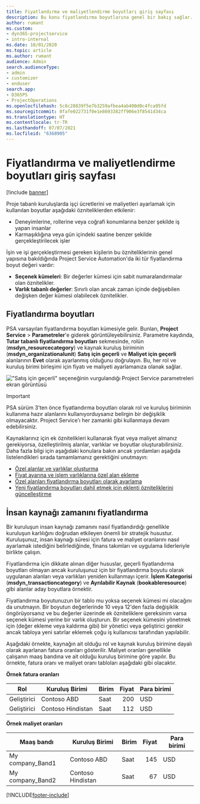```yaml
---
title: Fiyatlandırma ve maliyetlendirme boyutları giriş sayfası
description: Bu konu fiyatlandırma boyutlarına genel bir bakış sağlar.
author: rumant
ms.custom:
- dyn365-projectservice
- intro-internal
ms.date: 10/01/2020
ms.topic: article
ms.author: rumant
audience: Admin
search.audienceType:
- admin
- customizer
- enduser
search.app:
- D365PS
- ProjectOperations
ms.openlocfilehash: 5c8c28839f5e7b3259afbea4ab400d0c4fca95fd
ms.sourcegitcommit: 0fafe022731f0e1e8693382ff906e3f8541d34ca
ms.translationtype: HT
ms.contentlocale: tr-TR
ms.lasthandoff: 07/07/2021
ms.locfileid: "6368905"
---
```

# <a name="pricing-and-costing-dimensions-home-page"></a>Fiyatlandırma ve maliyetlendirme boyutları giriş sayfası

[!include [banner](../includes/psa-now-project-operations.md)]

Proje tabanlı kuruluşlarda işçi ücretlerini ve maliyetleri ayarlamak için kullanılan boyutlar aşağıdaki özniteliklerden etkilenir:

- Deneyimlerine, rollerine veya coğrafi konumlarına benzer şekilde iş yapan insanlar
- Karmaşıklığına veya gün içindeki saatine benzer şekilde gerçekleştirilecek işler

İşin ve işi gerçekleştirmesi gereken kişilerin bu özniteliklerinin genel yapısına bakıldığında Project Service Automation'da iki tür fiyatlandırma boyut değeri vardır: 

- **Seçenek kümeleri**: Bir değerler kümesi için sabit numaralandırmalar olan öznitelikler.
- **Varlık tabanlı değerler**: Sınırlı olan ancak zaman içinde değişebilen değişken değer kümesi olabilecek öznitelikler.

## <a name="pricing-dimensions"></a>Fiyatlandırma boyutları

PSA varsayılan fiyatlandırma boyutları kümesiyle gelir. Bunları, **Project Service** > **Parametreler**'e giderek görüntüleyebilirsiniz. Parametre kaydında, **Tutar tabanlı fiyatlandırma boyutları** sekmesinde, rolün (**msdyn_resourcecategory**) ve kaynak kuruluş biriminin (**msdyn_organizationalunit**) **Satış için geçerli** ve **Maliyet için geçerli** alanlarının **Evet** olarak ayarlanmış olduğunu doğrulayın. Bu, her rol ve kuruluş birimi birleşimi için fiyatı ve maliyeti ayarlamanıza olanak sağlar.

!["Satış için geçerli" seçeneğinin vurgulandığı Project Service parametreleri ekran görüntüsü](media/PS-OOB-parameters.png)

> [!IMPORTANT]
> PSA sürüm 3'ten önce fiyatlandırma boyutları olarak rol ve kuruluş biriminin kullanıma hazır alanlarını kullanıyorduysanız belirgin bir değişiklik olmayacaktır. Project Service'ı her zamanki gibi kullanmaya devam edebilirsiniz. 

Kaynaklarınız için ek öznitelikleri kullanarak fiyat veya maliyet almanız gerekiyorsa, özelleştirilmiş alanlar, varlıklar ve boyutlar oluşturabilirsiniz. Daha fazla bilgi için aşağıdaki konulara bakın ancak yordamları aşağıda listelendikleri sırada tamamlamanız gerektiğini unutmayın:

- [Özel alanlar ve varlıklar oluşturma](create-custom-fields-entities.md)
- [Fiyat ayarına ve işlem varlıklarına özel alan ekleme](field-references.md)
- [Özel alanları fiyatlandırma boyutları olarak ayarlama ](set-up-pricing-dimensions.md)
- [Yeni fiyatlandırma boyutları dahil etmek için eklenti özniteliklerini güncelleştirme](update-plug-in-attributes.md)

## <a name="pricing-human-resource-time"></a>İnsan kaynağı zamanını fiyatlandırma
Bir kuruluşun insan kaynağı zamanını nasıl fiyatlandırdığı genellikle kuruluşun karlılığını doğrudan etkileyen önemli bir stratejik husustur. Kuruluşunuz, insan kaynağı süresi için fatura ve maliyet oranlarını nasıl ayarlamak istediğini belirlediğinde, finans takımları ve uygulama liderleriyle birlikte çalışın.

Fiyatlandırma için dikkate alınan diğer hususlar, geçerli fiyatlandırma boyutları olmayan ancak kuruluşunuz için bir fiyatlandırma boyutu olarak uygulanan alanları veya varlıkları yeniden kullanmayı içerir. **İşlem Kategorisi** (**msdyn_transactioncategory**) ve **Ayrılabilir Kaynak** (**bookableresource**) gibi alanlar aday boyutlara örnektir. 

Fiyatlandırma boyutunuzun bir tablo mu yoksa seçenek kümesi mi olacağını da unutmayın. Bir boyutun değerlerinde 10 veya 12'den fazla değişiklik öngörüyorsanız ve bu değerler üzerinde ek özniteliklere gereksinim varsa seçenek kümesi yerine bir varlık oluşturun. Bir seçenek kümesini yönetmek için (değer ekleme veya kaldırma gibi) bir yönetici veya geliştirici gerekir ancak tabloya yeni satırlar eklemek çoğu iş kullanıcısı tarafından yapılabilir.

Aşağıdaki örnekte, kaynağın ait olduğu rol ve kaynak kuruluş birimine dayalı olarak ayarlanan fatura oranları gösterilir. Maliyet oranları genellikle çalışanın maaş bandına ve ait olduğu kuruluş birimine göre yapılır. Bu örnekte, fatura oranı ve maliyet oranı tabloları aşağıdaki gibi olacaktır.

**Örnek fatura oranları**

| Rol        | Kuruluş Birimi    |Birim      |Fiyat      |Para birimi  |
| ------------|-------------|----------|----------:|----------|
| Geliştirici   | Contoso ABD  |Saat | 200|USD     |
| Geliştirici   | Contoso Hindistan |Saat|   112|USD     |


**Örnek maliyet oranları**

| Maaş bandı     | Kuruluş Birimi    |Birim      |Fiyat      |Para birimi  |
| ----------------|-------------|----------|----------:|----------|
| My company_Band1 | Contoso ABD  |Saat | 145|USD     |
| My company_Band2 | Contoso Hindistan |Saat|   67|USD     |


[!INCLUDE[footer-include](../includes/footer-banner.md)]